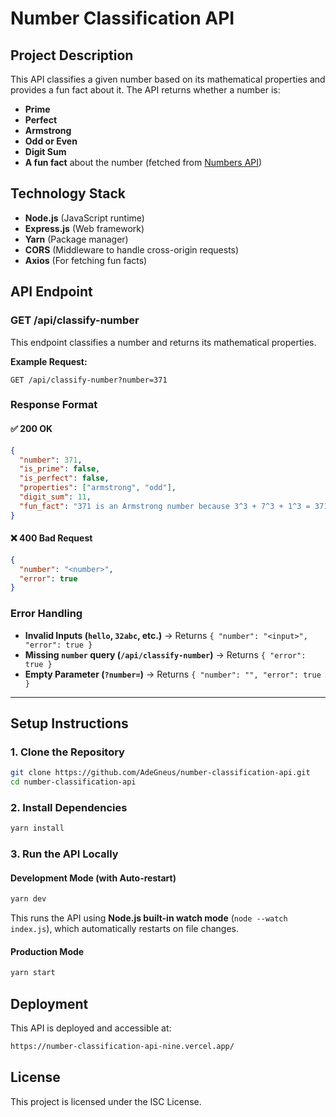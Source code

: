 # Number Classification API

## Project Description

This API classifies a given number based on its mathematical properties and provides a fun fact about it. The API returns whether a number is:

- **Prime**
- **Perfect**
- **Armstrong**
- **Odd or Even**
- **Digit Sum**
- **A fun fact** about the number (fetched from [Numbers API](http://numbersapi.com))

## Technology Stack

- **Node.js** (JavaScript runtime)
- **Express.js** (Web framework)
- **Yarn** (Package manager)
- **CORS** (Middleware to handle cross-origin requests)
- **Axios** (For fetching fun facts)

## API Endpoint

### **GET /api/classify-number**

This endpoint classifies a number and returns its mathematical properties.

**Example Request:**

```curl
GET /api/classify-number?number=371
```

### **Response Format**

#### ✅ **200 OK**

```json
{
  "number": 371,
  "is_prime": false,
  "is_perfect": false,
  "properties": ["armstrong", "odd"],
  "digit_sum": 11,
  "fun_fact": "371 is an Armstrong number because 3^3 + 7^3 + 1^3 = 371"
}
```

#### ❌ **400 Bad Request**

```json
{
  "number": "<number>",
  "error": true
}
```

### **Error Handling**

- **Invalid Inputs (`hello`, `32abc`, etc.)** → Returns `{ "number": "<input>", "error": true }`
- **Missing `number` query (`/api/classify-number`)** → Returns `{ "error": true }`
- **Empty Parameter (`?number=`)** → Returns `{ "number": "", "error": true }`

---

## Setup Instructions

### **1. Clone the Repository**

```sh
git clone https://github.com/AdeGneus/number-classification-api.git
cd number-classification-api
```

### **2. Install Dependencies**

```sh
yarn install
```

### **3. Run the API Locally**

#### **Development Mode (with Auto-restart)**

```sh
yarn dev
```

This runs the API using **Node.js built-in watch mode** (`node --watch index.js`), which automatically restarts on file changes.

#### **Production Mode**

```sh
yarn start
```

## Deployment

This API is deployed and accessible at:

```sh
https://number-classification-api-nine.vercel.app/
```

## License

This project is licensed under the ISC License.
